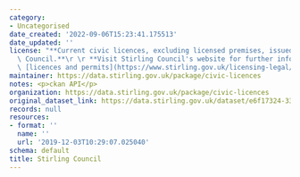 ```yaml
---
category:
- Uncategorised
date_created: '2022-09-06T15:23:41.175513'
date_updated: ''
license: "**Current civic licences, excluding licensed premises, issued by Stirling\
  \ Council.**\r \r **Visit Stirling Council's website for further information on\
  \ [licences and permits](https://www.stirling.gov.uk/licensing-legal/licenses-permits-permissions/).**"
maintainer: https://data.stirling.gov.uk/package/civic-licences
notes: <p>ckan API</p>
organization: https://data.stirling.gov.uk/package/civic-licences
original_dataset_link: https://data.stirling.gov.uk/dataset/e6f17324-3397-49a5-9c3f-72ae586d0027/resource/2268be0e-aefc-455b-a642-7d3d58719eba/download/20220906-stirling-council-civic-licences-as-at-05.09.2022.csv
records: null
resources:
- format: ''
  name: ''
  url: '2019-12-03T10:29:07.025040'
schema: default
title: Stirling Council
---
```

